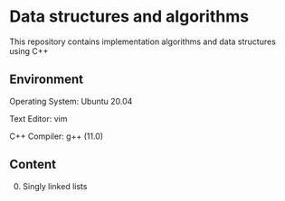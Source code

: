 # Data structures and algorithms 

This repository contains implementation algorithms and data structures using C++

## Environment

Operating System: Ubuntu 20.04

Text Editor: vim

C++ Compiler: g++ (11.0)

## Content

0. Singly linked lists
